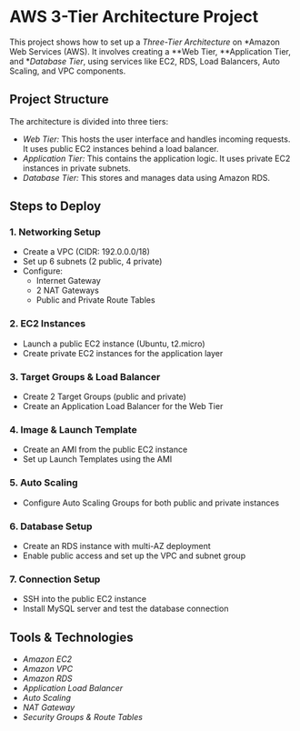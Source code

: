 # AWS 3-Tier Architecture Project

This project shows how to set up a *Three-Tier Architecture* on *Amazon Web Services (AWS). It involves creating a **Web Tier, **Application Tier, and **Database Tier*, using services like EC2, RDS, Load Balancers, Auto Scaling, and VPC components.

## Project Structure

The architecture is divided into three tiers:

- *Web Tier:* This hosts the user interface and handles incoming requests. It uses public EC2 instances behind a load balancer.
- *Application Tier:* This contains the application logic. It uses private EC2 instances in private subnets.
- *Database Tier:* This stores and manages data using Amazon RDS.

## Steps to Deploy

### 1. Networking Setup
- Create a VPC (CIDR: 192.0.0.0/18)
- Set up 6 subnets (2 public, 4 private)
- Configure:
  - Internet Gateway
  - 2 NAT Gateways
  - Public and Private Route Tables

### 2. EC2 Instances
- Launch a public EC2 instance (Ubuntu, t2.micro)
- Create private EC2 instances for the application layer

### 3. Target Groups & Load Balancer
- Create 2 Target Groups (public and private)
- Create an Application Load Balancer for the Web Tier

### 4. Image & Launch Template
- Create an AMI from the public EC2 instance
- Set up Launch Templates using the AMI

### 5. Auto Scaling
- Configure Auto Scaling Groups for both public and private instances

### 6. Database Setup
- Create an RDS instance with multi-AZ deployment
- Enable public access and set up the VPC and subnet group

### 7. Connection Setup
- SSH into the public EC2 instance
- Install MySQL server and test the database connection

## Tools & Technologies

- *Amazon EC2*
- *Amazon VPC*
- *Amazon RDS*
- *Application Load Balancer*
- *Auto Scaling*
- *NAT Gateway*
- *Security Groups & Route Tables*

